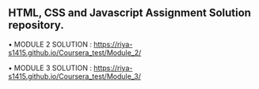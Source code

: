 ## HTML, CSS and Javascript Assignment Solution repository.

•	MODULE 2 SOLUTION : https://riya-s1415.github.io/Coursera_test/Module_2/

•	MODULE 3 SOLUTION : https://riya-s1415.github.io/Coursera_test/Module_3/
